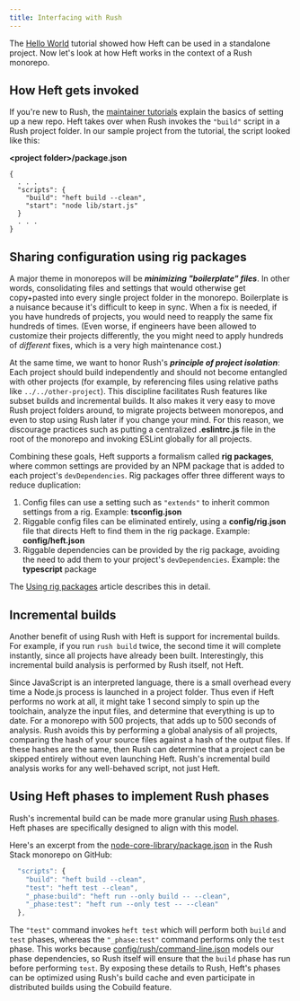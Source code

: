 ```yaml
---
title: Interfacing with Rush
---
```


The [Hello World](../tutorials/hello_world.md) tutorial showed how Heft can be used in a standalone project. Now let's look at how Heft works in the context of a Rush monorepo.

## How Heft gets invoked

If you're new to Rush, the [maintainer tutorials](@rushjs/pages/maintainer/setup_new_repo/) explain the basics of setting up a new repo. Heft takes over when Rush invokes the `"build"` script in a Rush project folder. In our sample project from the tutorial, the script looked like this:

**&lt;project folder&gt;/package.json**

```
{
  . . .
  "scripts": {
    "build": "heft build --clean",
    "start": "node lib/start.js"
  }
  . . .
}
```

## Sharing configuration using rig packages

A major theme in monorepos will be _**minimizing "boilerplate" files**_. In other words, consolidating files and settings that would otherwise get copy+pasted into every single project folder in the monorepo. Boilerplate is a nuisance because it's difficult to keep in sync. When a fix is needed, if you have hundreds of projects, you would need to reapply the same fix hundreds of times. (Even worse, if engineers have been allowed to customize their projects differently, the you might need to apply hundreds of _different_ fixes, which is a very high maintenance cost.)

At the same time, we want to honor Rush's _**principle of project isolation**_: Each project should build independently and should not become entangled with other projects (for example, by referencing files using relative paths like `../../other-project`). This discipline facilitates Rush features like subset builds and incremental builds. It also makes it very easy to move Rush project folders around, to migrate projects between monorepos, and even to stop using Rush later if you change your mind. For this reason, we discourage practices such as putting a centralized **.eslintrc.js** file in the root of the monorepo and invoking ESLint globally for all projects.

Combining these goals, Heft supports a formalism called **rig packages**, where common settings are provided by an NPM package that is added to each project's `devDependencies`. Rig packages offer three different ways to reduce duplication:

1. Config files can use a setting such as `"extends"` to inherit common settings from a rig. Example: **tsconfig.json**
2. Riggable config files can be eliminated entirely, using a **config/rig.json** file that directs Heft to find them in the rig package. Example: **config/heft.json**
3. Riggable dependencies can be provided by the rig package, avoiding the need to add them to your project's `devDependencies`. Example: the **typescript** package

The [Using rig packages](../intro/rig_packages.md) article describes this in detail.

## Incremental builds

Another benefit of using Rush with Heft is support for incremental builds. For example, if you run `rush build` twice, the second time it will complete instantly, since all projects have already been built. Interestingly, this incremental build analysis is performed by Rush itself, not Heft.

Since JavaScript is an interpreted language, there is a small overhead every time a Node.js process is launched in a project folder. Thus even if Heft performs no work at all, it might take 1 second simply to spin up the toolchain, analyze the input files, and determine that everything is up to date. For a monorepo with 500 projects, that adds up to 500 seconds of analysis. Rush avoids this by performing a global analysis of all projects, comparing the hash of your source files against a hash of the output files. If these hashes are the same, then Rush can determine that a project can be skipped entirely without even launching Heft. Rush's incremental build analysis works for any well-behaved script, not just Heft.

## Using Heft phases to implement Rush phases

Rush's incremental build can be made more granular using [Rush phases](https://rushjs.io/pages/maintainer/phased_builds/).
Heft phases are specifically designed to align with this model.

Here's an excerpt from the [node-core-library/package.json](https://github.com/microsoft/rushstack/blob/main/libraries/node-core-library/package.json) in the Rush Stack monorepo on GitHub:

```js
  "scripts": {
    "build": "heft build --clean",
    "test": "heft test --clean",
    "_phase:build": "heft run --only build -- --clean",
    "_phase:test": "heft run --only test -- --clean"
  },
```

The `"test"` command invokes `heft test` which will perform both `build` and `test` phases, whereas the
`"_phase:test"` command performs only the `test` phase. This works because
[config/rush/command-line.json](https://github.com/microsoft/rushstack/blob/main/common/config/rush/command-line.json)
models our phase dependencies, so Rush itself will ensure that the `build` phase has run before performing `test`.
By exposing these details to Rush, Heft's phases can be optimized using Rush's build cache and even participate
in distributed builds using the Cobuild feature.
